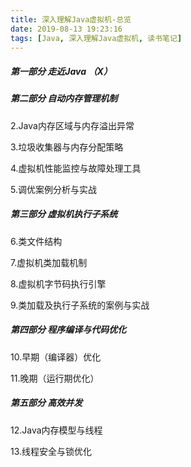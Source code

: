 ```yaml
---
title: 深入理解Java虚拟机-总览
date: 2019-08-13 19:23:16
tags: [Java, 深入理解Java虚拟机, 读书笔记]
---
```


##### 第一部分 走近Java  （X）

##### 第二部分 自动内存管理机制

2.Java内存区域与内存溢出异常

3.垃圾收集器与内存分配策略

4.虚拟机性能监控与故障处理工具

5.调优案例分析与实战

##### 第三部分 虚拟机执行子系统

6.类文件结构

7.虚拟机类加载机制

8.虚拟机字节码执行引擎

9.类加载及执行子系统的案例与实战

##### 第四部分 程序编译与代码优化

10.早期（编译器）优化

11.晚期（运行期优化）

##### 第五部分 高效并发

12.Java内存模型与线程

13.线程安全与锁优化

